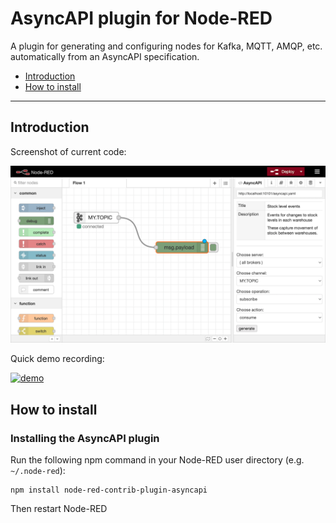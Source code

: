# AsyncAPI plugin for Node-RED

A plugin for generating and configuring nodes for Kafka, MQTT, AMQP, etc. automatically from an AsyncAPI specification.

- [Introduction](#introduction)
- [How to install](#how-to-install)

---

## Introduction

Screenshot of current code:

![screenshot](https://raw.githubusercontent.com/dalelane/node-red-contrib-plugin-asyncapi/master/images/screenshot.png)

Quick demo recording:

[![demo](https://img.youtube.com/vi/3B4O10V2PA0/0.jpg)](https://www.youtube.com/watch?v=3B4O10V2PA0 "demo")

## How to install

### Installing the AsyncAPI plugin

Run the following npm command in your Node-RED user directory (e.g. `~/.node-red`):

```
npm install node-red-contrib-plugin-asyncapi
```

Then restart Node-RED
